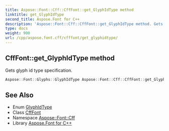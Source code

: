 ```yaml
---
title: Aspose::Font::Cff::CffFont::get_GlyphIdType method
linktitle: get_GlyphIdType
second_title: Aspose.Font for C++
description: 'Aspose::Font::Cff::CffFont::get_GlyphIdType method. Gets glyph id type specification in C++.'
type: docs
weight: 900
url: /cpp/aspose.font.cff/cfffont/get_glyphidtype/
---
```

## CffFont::get_GlyphIdType method


Gets glyph id type specification.

```cpp
Aspose::Font::Glyphs::GlyphIdType Aspose::Font::Cff::CffFont::get_GlyphIdType() override
```

## See Also

* Enum [GlyphIdType](../../../aspose.font.glyphs/glyphidtype/)
* Class [CffFont](../)
* Namespace [Aspose::Font::Cff](../../)
* Library [Aspose.Font for C++](../../../)
